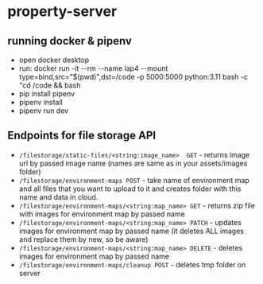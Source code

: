 # property-server

## running docker & pipenv

 - open docker desktop
 - run: docker run -it --rm --name lap4 --mount type=bind,src="$(pwd)",dst=/code -p 5000:5000 python:3.11 bash -c "cd /code && bash
 - pip install pipenv
 - pipenv install
 - pipenv run dev

## Endpoints for file storage API
 - ```/filestorage/static-files/<string:image_name>  GET``` - returns image url by passed image name (names are same as in your assets/images folder)
 - ```/filestorage/environment-maps POST``` - take name of environment map and all files that you want to upload to it and creates folder with this name and data in cloud.
 - ```/filestorage/environment-maps/<string:map_name> GET``` - returns zip file with images for environment map by passed name
 - ```/filestorage/environment-maps/<string:map_name> PATCH``` - updates images for environment map by passed name (it deletes ALL images and replace them by new, so be aware)
 - ```/filestorage/environment-maps/<string:map_name> DELETE``` - deletes images for environment map by passed name
 - ```/filestorage/environment-maps/cleanup POST``` - deletes tmp folder on server
